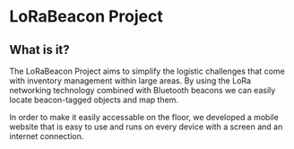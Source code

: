 # LoRaBeacon Project

What is it?
-----------

The LoRaBeacon Project aims to simplify the logistic challenges that come with inventory management within large areas.
By using the LoRa networking technology combined with Bluetooth beacons we can easily locate beacon-tagged objects and
map them.

In order to make it easily accessable on the floor, we developed a mobile website that is easy to use and runs on
every device with a screen and an internet connection.


